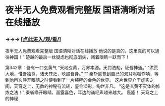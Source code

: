 # 夜半无人免费观看完整版 国语清晰对话在线播放

### →→→ <a href="http://3t3e.com/index.html">[点此进入/观/看/]</a>

夜半无人免费观看完整版 国语清晰对话在线播放
他说的是真的，这里真的可以通往神国！”
    楚越的最后一丝疑虑也彻底消失，闭着眼睛一跃而下！

第342章：吾有一口玄黄气
    “天地玄黄，万界本源。天罚浩劫，证吾神通。”
    “洪荒大地，惟吾独尊。诸天苍茫，映照吾身。”
    “”
    秦斩感觉到自己的双耳嗡嗡作响，等到他再次睁开眼睛之时便看到了一片纯粹的金色的世界。
    这片世界介于虚实之间，天穹之上，无数的神秘符流转，鎏金溢彩，绚烂非凡。
    “这是玄黄不灭体的修炼之法！”
    秦斩睁开眼睛，面露喜色，耳边的诵经声越来越大。
    轰隆！
    天穹之上的神秘
